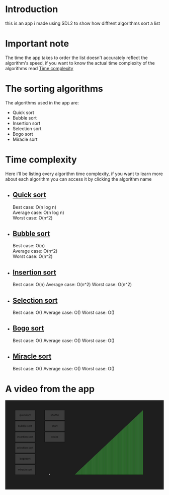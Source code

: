 # Introduction  
this is an app i made using SDL2 to show how diffrent algorithms sort a list

# Important note
The time the app takes to order the list doesn't accurately reflect the algorithm's speed, if you want to know the actual time complexity of the algorithms read [Time complexity](#Time-complexity)

# The sorting algorithms  
The algorithms used in the app are:  
* Quick sort
* Bubble sort  
* Insertion sort
* Selection sort
* Bogo sort
* Miracle sort

# Time complexity
Here i'll be listing every algorithm time complexity, if you want to learn more about each algorithm you can access it by clicking the algorithm name 
- ## [Quick sort](https://www.geeksforgeeks.org/time-and-space-complexity-analysis-of-quick-sort/)
  Best case: O(n log n)  
  Average case: O(n log n)  
  Worst case: O(n^2)

- ## [Bubble sort](https://www.geeksforgeeks.org/time-and-space-complexity-analysis-of-bubble-sort/)
  Best case: O(n)  
  Average case: O(n^2)  
  Worst case: O(n^2)

- ## [Insertion sort](https://www.geeksforgeeks.org/time-and-space-complexity-of-insertion-sort-algorithm/)
  Best case: O(n)
  Average case: O(n^2)
  Worst case: O(n^2)

- ## [Selection sort]()
  Best case: O()
  Average case: O()
  Worst case: O()
  
- ## [Bogo sort]()
  Best case: O()
  Average case: O()
  Worst case: O()
  
- ## [Miracle sort]()
  Best case: O()
  Average case: O()
  Worst case: O()

# A video from the app
![A video that shows how to app works](sort_visualizer.gif)
